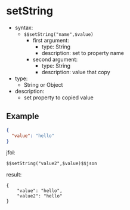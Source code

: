 # setString
- syntax:
  - `$$setString("name",$value)`
    - first argument:
      - type: String
      - description: set to property name
    - second argument:
      - type: String
      - description: value that copy
- type:
  - String or Object
- description:
  - set property to copied value

## Example
```json
{
  "value": "hello"
}
```

jfol:
```
$$setString("value2",$value)$$json
```

result:
```
{
    "value": "hello",
    "value2": "hello"
}
```